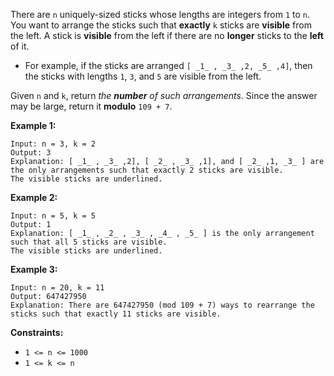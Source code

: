 There are `n` uniquely-sized sticks whose lengths are integers from `1` to
`n`. You want to arrange the sticks such that **exactly** `k` sticks are
**visible** from the left. A stick is **visible** from the left if there are
no **longer**  sticks to the **left** of it.

  * For example, if the sticks are arranged `[ _1_ , _3_ ,2, _5_ ,4]`, then the sticks with lengths `1`, `3`, and `5` are visible from the left.

Given `n` and `k`, return _the **number** of such arrangements_. Since the
answer may be large, return it **modulo** `109 + 7`.



**Example 1:**

    
    
    Input: n = 3, k = 2
    Output: 3
    Explanation: [ _1_ , _3_ ,2], [ _2_ , _3_ ,1], and [ _2_ ,1, _3_ ] are the only arrangements such that exactly 2 sticks are visible.
    The visible sticks are underlined.
    

**Example 2:**

    
    
    Input: n = 5, k = 5
    Output: 1
    Explanation: [ _1_ , _2_ , _3_ , _4_ , _5_ ] is the only arrangement such that all 5 sticks are visible.
    The visible sticks are underlined.
    

**Example 3:**

    
    
    Input: n = 20, k = 11
    Output: 647427950
    Explanation: There are 647427950 (mod 109 + 7) ways to rearrange the sticks such that exactly 11 sticks are visible.
    



**Constraints:**

  * `1 <= n <= 1000`
  * `1 <= k <= n`

